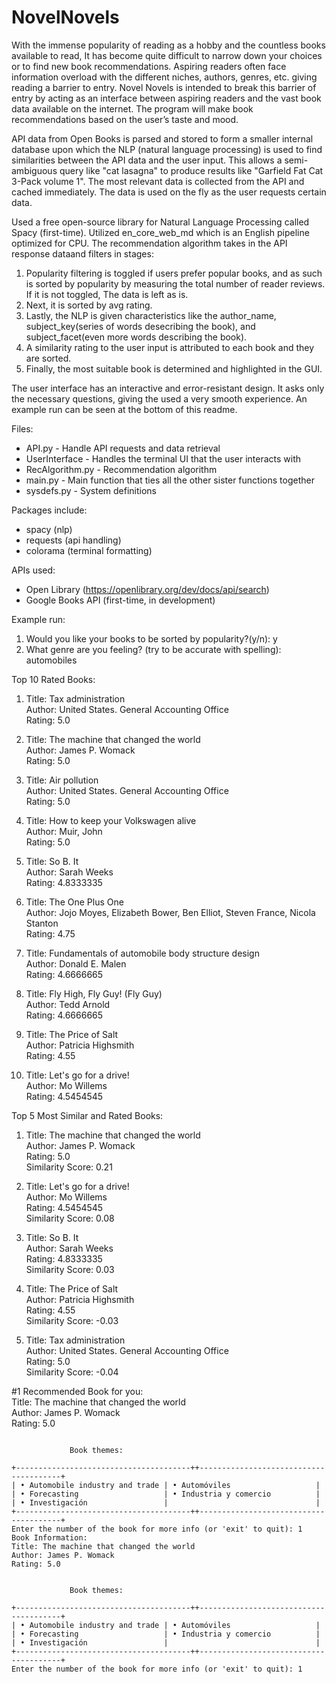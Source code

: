 # NovelNovels

With the immense popularity of reading as a hobby and the countless books available to read, It has become quite difficult to narrow down your choices or to find new book recommendations. Aspiring readers often face information overload with the different niches, authors, genres, etc. giving reading a barrier to entry. Novel Novels is intended to break this barrier of entry by acting as an interface between aspiring readers and the vast book data available on the internet. The program will make book recommendations based on the user’s taste and mood.

API data from Open Books is parsed and stored to form a smaller internal database upon which the NLP (natural language processing) is used to find similarities between the API data and the user input. This allows a semi-ambiguous query like "cat lasagna" to produce
results like "Garfield Fat Cat 3-Pack volume 1". The most relevant data is collected from the API and cached immediately. The data is used on the fly as the user requests certain data.

Used a free open-source library for Natural Language Processing called Spacy (first-time). 
Utilized en_core_web_md which is an English pipeline optimized for CPU.
The recommendation algorithm takes in the API response dataand filters in stages:
1) Popularity filtering is toggled if users prefer popular books, and as such is 
       sorted by popularity by measuring the total number of reader reviews. If it is not toggled,
       The data is left as is.
2) Next, it is sorted by avg rating.
3) Lastly, the NLP is given characteristics like the author_name, subject_key(series of words desecribing the book), and subject_facet(even more words describing the book).
4) A similarity rating to the user input is attributed to each book and they are sorted.
5) Finally, the most suitable book is determined and highlighted in the GUI.

The user interface has an interactive and error-resistant design. It asks only the necessary questions, giving the used a very smooth experience. An example run can be seen at the bottom of this readme.

Files:
* API.py - Handle API requests and data retrieval
* UserInterface - Handles the terminal UI that the user interacts with
* RecAlgorithm.py - Recommendation algorithm
* main.py - Main function that ties all the other sister functions together
* sysdefs.py - System definitions

Packages include:
* spacy (nlp)
* requests (api handling)
* colorama (terminal formatting)

APIs used:
* Open Library (https://openlibrary.org/dev/docs/api/search)
* Google Books API (first-time, in development)


Example run:

1) Would you like your books to be sorted by popularity?(y/n): y
2) What genre are you feeling? (try to be accurate with spelling): automobiles

Top 10 Rated Books:
1. Title: Tax administration\
   Author: United States. General Accounting Office\
   Rating: 5.0
   
2. Title: The machine that changed the world\
   Author: James P. Womack\
   Rating: 5.0

3. Title: Air pollution\
   Author: United States. General Accounting Office\
   Rating: 5.0

4. Title: How to keep your Volkswagen alive\
   Author: Muir, John\
   Rating: 5.0

5. Title: So B. It\
   Author: Sarah Weeks\
   Rating: 4.8333335

6. Title: The One Plus One\
   Author: Jojo Moyes, Elizabeth Bower, Ben Elliot, Steven  France, Nicola  Stanton\
   Rating: 4.75


7. Title: Fundamentals of automobile body structure design\
   Author: Donald E. Malen\
   Rating: 4.6666665

8. Title: Fly High, Fly Guy! (Fly Guy)\
   Author: Tedd Arnold\
   Rating: 4.6666665

9. Title: The Price of Salt\
   Author: Patricia Highsmith\
   Rating: 4.55

10. Title: Let's go for a drive!\
   Author: Mo Willems\
   Rating: 4.5454545

Top 5 Most Similar and Rated Books:
1. Title: The machine that changed the world\
   Author: James P. Womack\
   Rating: 5.0\
   Similarity Score: 0.21

2. Title: Let's go for a drive!\
   Author: Mo Willems\
   Rating: 4.5454545\
   Similarity Score: 0.08

3. Title: So B. It\
   Author: Sarah Weeks\
   Rating: 4.8333335\
   Similarity Score: 0.03

4. Title: The Price of Salt\
   Author: Patricia Highsmith\
   Rating: 4.55\
   Similarity Score: -0.03

5. Title: Tax administration\
   Author: United States. General Accounting Office\
   Rating: 5.0\
   Similarity Score: -0.04


#1 Recommended Book for you:\
Title: The machine that changed the world\
Author: James P. Womack\
Rating: 5.0

```text

             Book themes:              

+---------------------------------------++---------------------------------------+
| • Automobile industry and trade | • Automóviles                   |
| • Forecasting                   | • Industria y comercio          |
| • Investigación                 |                                 |
+---------------------------------------++---------------------------------------+
Enter the number of the book for more info (or 'exit' to quit): 1
Book Information:
Title: The machine that changed the world
Author: James P. Womack
Rating: 5.0


             Book themes:              

+---------------------------------------++---------------------------------------+
| • Automobile industry and trade | • Automóviles                   |
| • Forecasting                   | • Industria y comercio          |
| • Investigación                 |                                 |
+---------------------------------------++---------------------------------------+
Enter the number of the book for more info (or 'exit' to quit): 1
```